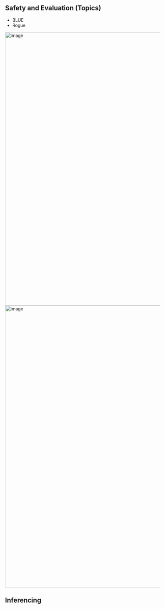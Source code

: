 ## Safety and Evaluation (Topics)
- BLUE
- Rogue
<img width="1733" height="886" alt="image" src="https://github.com/user-attachments/assets/6dfb5ad0-9586-4035-93da-f1c2e0da7f50" />

<img width="1727" height="914" alt="image" src="https://github.com/user-attachments/assets/bef52d7c-87dc-46bf-afb9-490bea5f19d2" />

## Inferencing
